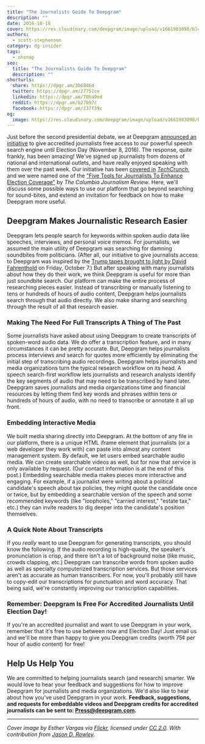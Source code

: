 ```yaml
---
title: "The Journalists Guide To Deepgram"
description: ""
date: 2016-10-18
cover: https://res.cloudinary.com/deepgram/image/upload/v1661983098/blog/the-journalists-guide-to-deepgram/placeholder-post-image%402x.jpg
authors:
  - scott-stephenson
category: dg-insider
tags:
  - ohsnap
seo:
  title: "The Journalists Guide To Deepgram"
  description: ""
shorturls:
  share: https://dpgr.am/3b6846d
  twitter: https://dpgr.am/27751ce
  linkedin: https://dpgr.am/70ba9ed
  reddit: https://dpgr.am/b27b97c
  facebook: https://dpgr.am/237f39c
og:
  image: https://res.cloudinary.com/deepgram/image/upload/v1661983098/blog/the-journalists-guide-to-deepgram/placeholder-post-image%402x.jpg
---
```


Just before the second presidential debate, we at Deepgram [announced an initiative](https://blog.deepgram.com/new-tech-lets-journalists-find-damning-soundbites/) to give accredited journalists free access to our powerful speech search engine until Election Day (November 8, 2016). The response, quite frankly, has been amazing! We've signed up journalists from dozens of national and international outlets, and have really enjoyed speaking with them over the past week. Our initiative has been [covered in](https://techcrunch.com/2016/10/10/deepgrams-speech-search-engine-is-now-free-for-journalists-until-election-day/) [_TechCrunch_](https://techcrunch.com/2016/10/10/deepgrams-speech-search-engine-is-now-free-for-journalists-until-election-day/), and we were named one of the ["Five Tools for Journalists To Enhance Election Coverage"](http://www.cjr.org/innovations/trump_clinton_journalist_technology.php) by _The Columbia Journalism Review_. Here, we'll discuss some possible ways to use our platform that go beyond searching for sound-bites, and extend an invitation for feedback on how to make Deepgram more useful.

## Deepgram Makes Journalistic Research Easier

Deepgram lets people search for keywords within spoken audio data like speeches, interviews, and personal voice memos. For journalists, we assumed the main utility of Deepgram was searching for damning soundbites from politicians. (After all, our initiative to give journalists access to Deepgram was inspired by the [Trump tapes brought to light by David Fahrenthold](https://www.washingtonpost.com/politics/trump-recorded-having-extremely-lewd-conversation-about-women-in-2005/2016/10/07/3b9ce776-8cb4-11e6-bf8a-3d26847eeed4_story.html) on Friday, October 7.) But after speaking with many journalists about how they do their work, we think Deepgram is useful for more than just soundbite search. Our platform can make the entire process of researching pieces easier. Instead of transcribing or manually listening to tens or hundreds of hours of audio content, Deepgram helps journalists search through that audio directly. We also make sharing and searching through the result of all that research easier.

### Making The Need For Full Transcripts A Thing of The Past

Some journalists have asked about using Deepgram to create transcripts of spoken-word audio data. We do offer a transcription feature, and in many circumstances it can be pretty accurate. But, Deepgram helps journalists process interviews and search for quotes more efficiently by eliminating the initial step of transcribing audio recordings. Deepgram helps journalists and media organizations turn the typical research workflow on its head. A speech search-first workflow lets journalists and research analysts identify the key segments of audio that may need to be transcribed by hand later. Deepgram saves journalists and media organizations time and financial resources by letting them find key words and phrases within tens or hundreds of hours of audio, with no need to transcribe or annotate it all up front.

### Embedding Interactive Media

We built media sharing directly into Deepgram. At the bottom of any file in our platform, there is a unique HTML iframe element that journalists (or a web developer they work with) can paste into almost any content management system. By default, we let users embed searchable audio media. We can create searchable videos as well, but for now that service is only available by request. (Our contact information is at the end of this post.) Embedding searchable media makes pieces more interactive and engaging. For example, if a journalist were writing about a political candidate's speech about tax policies, they might quote the candidate once or twice, but by embedding a searchable version of the speech and some recommended keywords (like "loopholes," "carried interest," "estate tax," etc.) they can invite readers to dig deeper into the candidate's position themselves.

### A Quick Note About Transcripts

If you _really_ want to use Deepgram for generating transcripts, you should know the following. If the audio recording is high-quality, the speaker's pronunciation is crisp, and there isn't a lot of background noise (like music, crowds clapping, etc.) Deepgram can transcribe words from spoken audio as well as specialty computerized transcription services. But those services aren't as accurate as human transcribers. For now, you'll probably still have to copy-edit our transcriptions for punctuation and word accuracy. That being said, we're constantly improving our transcription capabilities.

### Remember: Deepgram Is Free For Accredited Journalists Until Election Day!

If you're an accredited journalist and want to use Deepgram in your work, remember that it's free to use between now and Election Day! Just email us and we'll be more than happy to give you Deepgram credits (worth 75¢ per hour of audio content) for free!

## Help Us Help You

We are committed to helping journalists search (and research) smarter. We would love to hear your feedback and suggestions for how to improve Deepgram for journalists and media organizations. We'd also like to hear about how you've used Deepgram in your work. **Feedback, suggestions, and requests for embeddable videos and Deepgram credits for accredited journalists can be sent to: [Press@deepgram.com](mailto:deepgram.comnull).**

* * *

_Cover image by Esther Vargas via [Flickr](https://www.flickr.com/photos/esthervargasc/10948923353/in/photolist-hFw6sz-q8jyMs-4rWiK4-39u1L1-4USXkP-4APB4-pUUqXC-a6PfMX-dHvtNv-2EsH-pU8X3S-nDEban-oZ5oJ4-qu62Qk-phyqDt-oLHdEZ-fUMosn-oLXpj7-8dKxYh-4znP1S-nU75Kf-bmpkZL-aqykCF-nty92e-7WBLGb-ibooom-dHCMz1-9qDWdY-gMKoH2-ntxC6e-oLYSA2-gJhdXA-5oSLxP-fKqEDR-72igL-fKqDge-fKH9vE-nVQMeR-fn4osQ-9bEDFW-hXAZxo-hMRLQu-fKHehE-mZMJ9F-8YXGCD-7tKj3w-9dXq9U-87DwDi-9azv56-7S4dnp), licensed under [CC 2.0](https://creativecommons.org/licenses/by-sa/2.0/)._ _With contribution from [Jason D. Rowley](http://jasondrowley.com/)._
